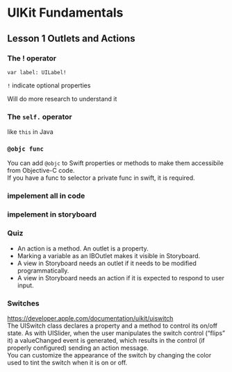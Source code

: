 # UIKit Fundamentals

## Lesson 1 Outlets and Actions

### The ! operator

    var label: UILabel!

`!` indicate optional properties

Will do more research to understand it



### The `self.` operator
like `this` in Java


### `@objc func`
You can add `@objc` to Swift properties or methods to make them accessibile from Objective-C code.  
If you have a func to selector a private func in swift, it is required.


### impelement all in code 


### impelement in storyboard

### Quiz

* An action is a method. An outlet is a property.  
* Marking a variable as an IBOutlet makes it visible in Storyboard.
* A view in Storyboard needs an outlet if it needs to be modified programmatically.
* A view in Storyboard needs an action if it is expected to respond to user input.

### Switches
https://developer.apple.com/documentation/uikit/uiswitch  
The UISwitch class declares a property and a method to control its on/off state. As with UISlider, when the user manipulates the switch control (“flips” it) a valueChanged event is generated, which results in the control (if properly configured) sending an action message.  
You can customize the appearance of the switch by changing the color used to tint the switch when it is on or off.

